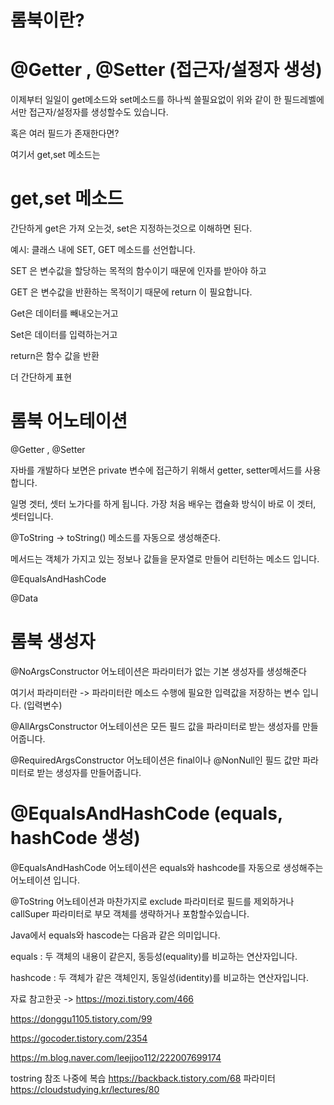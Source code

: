 롬북이란?
===

@Getter , @Setter (접근자/설정자 생성)
==

이제부터 일일이 get메소드와 set메소드를 하나씩 쓸필요없이 위와 같이 한 필드레벨에서만 접근자/설정자를 생성할수도 있습니다.

혹은 여러 필드가 존재한다면?

여기서 get,set 메소드는

get,set 메소드
===
간단하게 get은 가져 오는것, set은 지정하는것으로 이해하면 된다.

예시: 클래스 내에 SET, GET 메소드를 선언합니다.

SET 은 변수값을 할당하는 목적의 함수이기 때문에 인자를 받아야 하고

GET 은 변수값을 반환하는 목적이기 때문에 return 이 필요합니다.

Get은 데이터를 빼내오는거고

Set은 데이터를 입력하는거고

return은 함수 값을 반환

더 간단하게 표현

롬북 어노테이션
====
@Getter , @Setter

자바를 개발하다 보면은 private 변수에 접근하기 위해서 getter, setter메서드를 사용합니다. 

일명 겟터, 셋터 노가다를 하게 됩니다. 가장 처음 배우는 캡슐화 방식이 바로 이 겟터, 셋터입니다. 

@ToString -> toString() 메소드를 자동으로 생성해준다. 

메서드는 객체가 가지고 있는 정보나 값들을 문자열로 만들어 리턴하는 메소드 입니다.

@EqualsAndHashCode

@Data

롬북 생성자
====


@NoArgsConstructor 어노테이션은 파라미터가 없는 기본 생성자를 생성해준다

여기서 파라미터란 -> 파라미터란 메소드 수행에 필요한 입력값을 저장하는 변수 입니다. (입력변수)

@AllArgsConstructor 어노테이션은 모든 필드 값을 파라미터로 받는 생성자를 만들어줍니다. 

@RequiredArgsConstructor 어노테이션은 final이나 @NonNull인 필드 값만 파라미터로 받는 생성자를 만들어줍니다.


@EqualsAndHashCode (equals, hashCode  생성)
====

@EqualsAndHashCode 어노테이션은  equals와 hashcode를 자동으로 생성해주는 어노테이션 입니다. 

@ToString 어노테이션과 마찬가지로 exclude 파라미터로 필드를 제외하거나 callSuper 파라미터로 부모 객체를 생략하거나 포함할수있습니다.

Java에서 equals와 hascode는 다음과 같은 의미입니다.

equals : 두 객체의 내용이 같은지, 동등성(equality)를 비교하는 연산자입니다.

hashcode : 두 객체가 같은 객체인지, 동일성(identity)를 비교하는 연산자입니다.


자료 참고한곳 -> https://mozi.tistory.com/466

https://donggu1105.tistory.com/99

https://gocoder.tistory.com/2354

https://m.blog.naver.com/leejjoo112/222007699174

tostring
참조 나중에 복습
https://backback.tistory.com/68
파라미터
https://cloudstudying.kr/lectures/80
